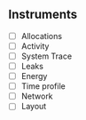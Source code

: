 ## Instruments

- [ ] Allocations
- [ ] Activity
- [ ] System Trace
- [ ] Leaks
- [ ] Energy
- [ ] Time profile
- [ ] Network
- [ ] Layout